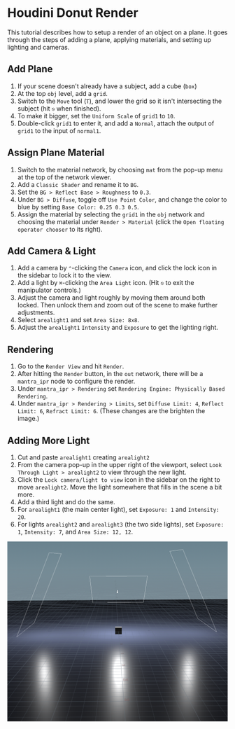 # Houdini Donut Render

This tutorial describes how to setup a render of an object on a plane. It goes through the steps of adding a plane, applying materials, and setting up lighting and cameras.

## Add Plane

1. If your scene doesn't already have a subject, add a cube (`box`)
2. At the top `obj` level, add a `grid`.
3. Switch to the `Move` tool (`T`), and lower the grid so it isn't intersecting the subject (hit `⎋` when finished).
4. To make it bigger, set the `Uniform Scale` of `grid1` to `10`.
5. Double-click `grid1` to enter it, and add a `Normal`, attach the output of `grid1` to the input of `normal1`.

## Assign Plane Material

1. Switch to the material network, by choosing `mat` from the pop-up menu at the top of the network viewer.
2. Add a `Classic Shader` and rename it to `BG`.
3. Set the `BG > Reflect Base > Roughness` to `0.3`.
4. Under `BG > Diffuse`, toggle off `Use Point Color`, and change the color to blue by setting `Base Color: 0.25 0.3 0.5`.
5. Assign the material by selecting the `grid1` in the `obj` network and choosing the material under `Render > Material` (click the `Open floating operator chooser` to its right).

## Add Camera & Light

1. Add a camera by `⌃`-clicking the `Camera` icon, and click the lock icon in the sidebar to lock it to the view.
2. Add a light by `⌘`-clicking the `Area Light` icon. (Hit `⎋` to exit the manipulator controls.)
3. Adjust the camera and light roughly by moving them around both locked. Then unlock them and zoom out of the scene to make further adjustments.
4. Select `arealight1` and set `Area Size: 8x8`.
5. Adjust the `arealight1` `Intensity` and `Exposure` to get the lighting right.

## Rendering

1. Go to the `Render View` and hit `Render`.
2. After hitting the `Render` button, in the `out` network, there will be a `mantra_ipr` node to configure the render.
3. Under `mantra_ipr > Rendering` set `Rendering Engine: Physically Based Rendering`.
4. Under `mantra_ipr > Rendering > Limits`, set `Diffuse Limit: 4`, `Reflect Limit: 6`, `Refract Limit: 6`. (These changes are the brighten the image.)

## Adding More Light

1. Cut and paste `arealight1` creating `arealight2`
2. From the camera pop-up in the upper right of the viewport, select `Look Through Light > arealight2` to view through the new light.
3. Click the `Lock camera/light to view` icon in the sidebar on the right to move `arealight2`. Move the light somewhere that fills in the scene a bit more.
4. Add a third light and do the same.
5. For `arealight1` (the main center light), set `Exposure: 1` and `Intensity: 20`.
6. For lights `arealight2` and `arealight3` (the two side lights), set `Exposure: 1`, `Intensity: 7`, and `Area Size: 12, 12`.

![Lighting](assets/houdini-donut-render-lighting.png)
